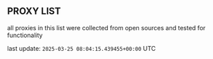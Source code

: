 ## PROXY LIST

all proxies in this list were collected from open sources and tested for functionality

last update: `2025-03-25 08:04:15.439455+00:00` UTC